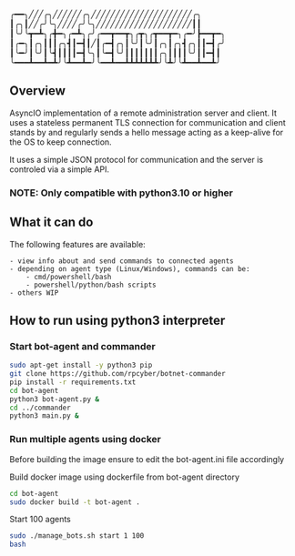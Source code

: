 ╭━━╮╱╱╱╭╮╱╱╱╱╱╱╭╮╱╱╱╱╱╱╱╱╱╱╱╱╱╱╱╱╱╱╱╱╱╭╮
┃╭╮┃╱╱╭╯╰╮╱╱╱╱╭╯╰╮╱╱╱╱╱╱╱╱╱╱╱╱╱╱╱╱╱╱╱╱┃┃
┃╰╯╰┳━┻╮╭╋━╮╭━┻╮╭╯╭━━┳━━┳╮╭┳╮╭┳━━┳━╮╭━╯┣━━┳━╮
┃╭━╮┃╭╮┃┃┃╭╮┫┃━┫┃╱┃╭━┫╭╮┃╰╯┃╰╯┃╭╮┃╭╮┫╭╮┃┃━┫╭╯
┃╰━╯┃╰╯┃╰┫┃┃┃┃━┫╰╮┃╰━┫╰╯┃┃┃┃┃┃┃╭╮┃┃┃┃╰╯┃┃━┫┃
╰━━━┻━━┻━┻╯╰┻━━┻━╯╰━━┻━━┻┻┻┻┻┻┻╯╰┻╯╰┻━━┻━━┻╯

## Overview
AsyncIO implementation of a remote administration server and client. It uses a stateless permanent TLS connection for communication and client stands by and regularly sends a hello message acting as a keep-alive for the OS to keep connection.

It uses a simple JSON protocol for communication and the server is controled via a simple API.

### NOTE: Only compatible with python3.10 or higher

## What it can do
The following features are available:
    
    - view info about and send commands to connected agents
    - depending on agent type (Linux/Windows), commands can be:
        - cmd/powershell/bash 
        - powershell/python/bash scripts
    - others WIP

## How to run using python3 interpreter
### Start bot-agent and commander
```bash
sudo apt-get install -y python3 pip
git clone https://github.com/rpcyber/botnet-commander
pip install -r requirements.txt
cd bot-agent
python3 bot-agent.py &
cd ../commander
python3 main.py &
```

### Run multiple agents using docker
Before building the image ensure to edit the bot-agent.ini file accordingly

Build docker image using dockerfile from bot-agent directory
```bash
cd bot-agent
sudo docker build -t bot-agent .
```
Start 100 agents
```bash
sudo ./manage_bots.sh start 1 100
bash